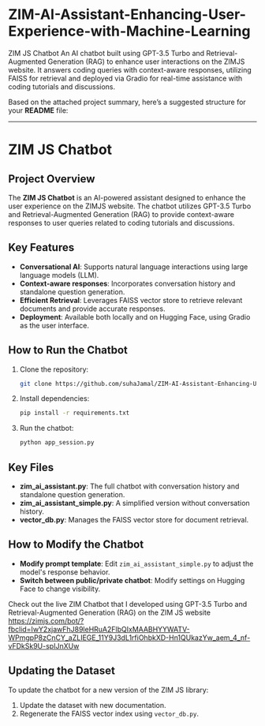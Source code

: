 # ZIM-AI-Assistant-Enhancing-User-Experience-with-Machine-Learning
ZIM JS Chatbot An AI chatbot built using GPT-3.5 Turbo and Retrieval-Augmented Generation (RAG) to enhance user interactions on the ZIMJS website. It answers coding queries with context-aware responses, utilizing FAISS for retrieval and deployed via Gradio for real-time assistance with coding tutorials and discussions.

Based on the attached project summary, here’s a suggested structure for your **README** file:

---

# ZIM JS Chatbot

## Project Overview
The **ZIM JS Chatbot** is an AI-powered assistant designed to enhance the user experience on the ZIMJS website. The chatbot utilizes GPT-3.5 Turbo and Retrieval-Augmented Generation (RAG) to provide context-aware responses to user queries related to coding tutorials and discussions.

## Key Features
- **Conversational AI**: Supports natural language interactions using large language models (LLM).
- **Context-aware responses**: Incorporates conversation history and standalone question generation.
- **Efficient Retrieval**: Leverages FAISS vector store to retrieve relevant documents and provide accurate responses.
- **Deployment**: Available both locally and on Hugging Face, using Gradio as the user interface.

## How to Run the Chatbot
1. Clone the repository:
   ```bash
   git clone https://github.com/suhaJamal/ZIM-AI-Assistant-Enhancing-User-Experience-with-Machine-Learning.git
   ```
2. Install dependencies:
   ```bash
   pip install -r requirements.txt
   ```
3. Run the chatbot:
   ```bash
   python app_session.py
   ```

## Key Files
- **zim_ai_assistant.py**: The full chatbot with conversation history and standalone question generation.
- **zim_ai_assistant_simple.py**: A simplified version without conversation history.
- **vector_db.py**: Manages the FAISS vector store for document retrieval.

## How to Modify the Chatbot
- **Modify prompt template**: Edit `zim_ai_assistant_simple.py` to adjust the model's response behavior.
- **Switch between public/private chatbot**: Modify settings on Hugging Face to change visibility.

Check out the live ZIM Chatbot that I developed using GPT-3.5 Turbo and Retrieval-Augmented Generation (RAG) on the ZIM JS website
https://zimjs.com/bot/?fbclid=IwY2xjawFhJ89leHRuA2FlbQIxMAABHYYWATV-WPmgpP8zCnCY_aZLIEGE_11Y9J3dL1rfiOhbkXD-Hn1QUkazYw_aem_4_nf-vFDkSk9U-spIJnXUw

## Updating the Dataset
To update the chatbot for a new version of the ZIM JS library:
1. Update the dataset with new documentation.
2. Regenerate the FAISS vector index using `vector_db.py`.

